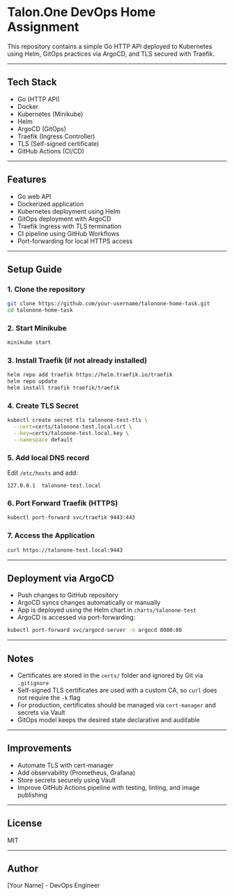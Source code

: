 # Talon.One DevOps Home Assignment

This repository contains a simple Go HTTP API deployed to Kubernetes using Helm, GitOps practices via ArgoCD, and TLS secured with Traefik.

---

## Tech Stack

* Go (HTTP API)
* Docker
* Kubernetes (Minikube)
* Helm
* ArgoCD (GitOps)
* Traefik (Ingress Controller)
* TLS (Self-signed certificate)
* GitHub Actions (CI/CD)

---

## Features

* Go web API
* Dockerized application
* Kubernetes deployment using Helm
* GitOps deployment with ArgoCD
* Traefik Ingress with TLS termination
* CI pipeline using GitHub Workflows
* Port-forwarding for local HTTPS access

---

## Setup Guide

### 1. Clone the repository

```bash
git clone https://github.com/your-username/talonone-home-task.git
cd talonone-home-task
```

### 2. Start Minikube

```bash
minikube start
```

### 3. Install Traefik (if not already installed)

```bash
helm repo add traefik https://helm.traefik.io/traefik
helm repo update
helm install traefik traefik/traefik
```

### 4. Create TLS Secret

```bash
kubectl create secret tls talonone-test-tls \
  --cert=certs/talonone-test.local.crt \
  --key=certs/talonone-test.local.key \
  --namespace default
```

### 5. Add local DNS record

Edit `/etc/hosts` and add:

```
127.0.0.1  talonone-test.local
```

### 6. Port Forward Traefik (HTTPS)

```bash
kubectl port-forward svc/traefik 9443:443
```

### 7. Access the Application

```bash
curl https://talonone-test.local:9443
```

---

## Deployment via ArgoCD

* Push changes to GitHub repository
* ArgoCD syncs changes automatically or manually
* App is deployed using the Helm chart in `charts/talonone-test`
* ArgoCD is accessed via port-forwarding:

```bash
kubectl port-forward svc/argocd-server -n argocd 8080:80
```

---

## Notes

* Certificates are stored in the `certs/` folder and ignored by Git via `.gitignore`
* Self-signed TLS certificates are used with a custom CA, so `curl` does not require the `-k` flag
* For production, certificates should be managed via `cert-manager` and secrets via Vault
* GitOps model keeps the desired state declarative and auditable

---

## Improvements

* Automate TLS with cert-manager
* Add observability (Prometheus, Grafana)
* Store secrets securely using Vault
* Improve GitHub Actions pipeline with testing, linting, and image publishing

---

## License

MIT

---

## Author

\[Your Name] - DevOps Engineer

